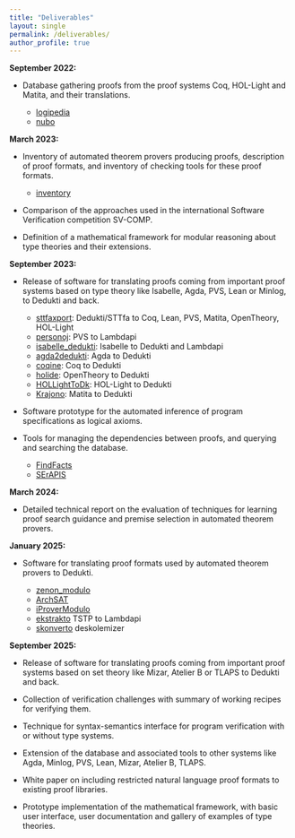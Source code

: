 ```yaml
---
title: "Deliverables"
layout: single
permalink: /deliverables/
author_profile: true
---
```


**September 2022:**

- Database gathering proofs from the proof systems Coq, HOL-Light and Matita, and their translations.

    * [logipedia](http://logipedia.inria.fr/)
    * [nubo](https://github.com/Deducteam/nubo/)

**March 2023:**

- Inventory of automated theorem provers producing proofs, description of proof formats, and inventory of checking tools for these proof formats.

    * [inventory](https://github.com/EuroProofNet/ATP/wiki)

- Comparison of the approaches used in the international Software Verification competition SV-COMP.

- Definition of a mathematical framework for modular reasoning about type theories and their extensions.

**September 2023:**

- Release of software for translating proofs coming from important proof systems based on type theory like Isabelle, Agda, PVS, Lean or Minlog, to Dedukti and back.

    * [sttfaxport](https://github.com/Deducteam/sttfaxport): Dedukti/STTfa to Coq, Lean, PVS, Matita, OpenTheory, HOL-Light
    * [personoj](https://github.com/Deducteam/personoj): PVS to Lambdapi
    * [isabelle_dedukti](https://github.com/Deducteam/isabelle_dedukti): Isabelle to Dedukti and Lambdapi
    * [agda2dedukti](https://github.com/Deducteam/Agda2Dedukti): Agda to Dedukti
    * [coqine](https://github.com/Deducteam/CoqInE): Coq to Dedukti
    * [holide](https://github.com/Deducteam/Holide): OpenTheory to Dedukti
    * [HOLLightToDk](https://github.com/Deducteam/HOLLightToDk): HOL-Light to Dedukti
    * [Krajono](https://github.com/Deducteam/Krajono): Matita to Dedukti

- Software prototype for the automated inference of program specifications as logical axioms.

- Tools for managing the dependencies between proofs, and querying and searching the database.

    * [FindFacts](https://search.isabelle.in.tum.de/)
    * [SErAPIS](https://behemoth.cl.cam.ac.uk/search/)

**March 2024:**

- Detailed technical report on the evaluation of techniques for learning proof search guidance and premise selection in automated theorem provers.

**January 2025:**

- Software for translating proof formats used by automated theorem provers to Dedukti.

    * [zenon_modulo](https://github.com/Deducteam/zenon_modulo)
    * [ArchSAT](https://github.com/Gbury/archsat)
    * [iProverModulo](https://github.com/gburel/iProverModulo)
    * [ekstrakto](https://github.com/Deducteam/ekstrakto) TSTP to Lambdapi
    * [skonverto](https://github.com/Deducteam/SKonverto) deskolemizer

**September 2025:**

- Release of software for translating proofs coming from important proof systems based on set theory like Mizar, Atelier B or TLAPS to Dedukti and back.

- Collection of verification challenges with summary of working recipes for verifying them.

- Technique for syntax-semantics interface for program verification with or without type systems.

- Extension of the database and associated tools to other systems like Agda, Minlog, PVS, Lean, Mizar, Atelier B, TLAPS.

- White paper on including restricted natural language proof formats to existing proof libraries.

- Prototype implementation of the mathematical framework, with basic user interface, user documentation and gallery of examples of type theories.

